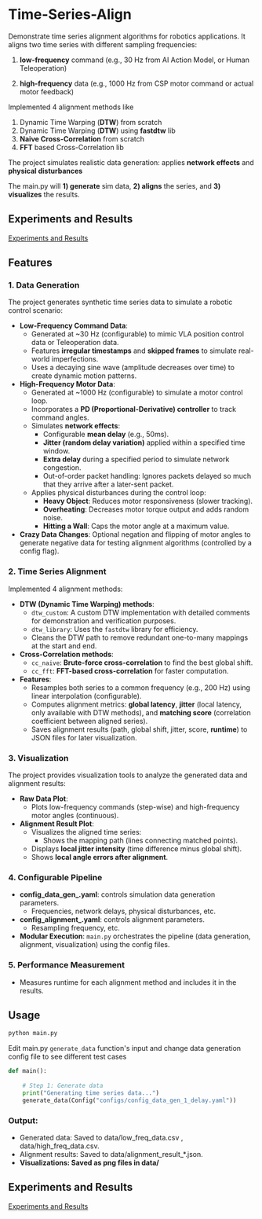 # Time-Series-Align

Demonstrate time series alignment algorithms for robotics applications. 
It aligns two time series with different sampling frequencies:

1. **low-frequency** command (e.g., 30 Hz from AI Action Model, or Human Teleoperation)

2. **high-frequency** data (e.g., 1000 Hz from CSP motor command or actual motor feedback)

Implemented 4 alignment methods like
1) Dynamic Time Warping (**DTW**) from scratch
2) Dynamic Time Warping (**DTW**) using **fastdtw** lib
3) **Naive Cross-Correlation** from scratch
4) **FFT** based Cross-Correlation lib

The project simulates realistic data generation: applies **network effects** and **physical disturbances**

The main.py will **1) generate** sim data,  **2) aligns** the series, and **3) visualizes** the results.

## Experiments and Results
[Experiments and Results](experiments_results.md)


## Features

### 1. Data Generation
The project generates synthetic time series data to simulate a robotic control scenario:
- **Low-Frequency Command Data**:
  - Generated at ~30 Hz (configurable) to mimic VLA position control data or Teleoperation data.
  - Features **irregular timestamps** and **skipped frames** to simulate real-world imperfections.
  - Uses a decaying sine wave (amplitude decreases over time) to create dynamic motion patterns.
- **High-Frequency Motor Data**:
  - Generated at ~1000 Hz (configurable) to simulate a motor control loop.
  - Incorporates a **PD (Proportional-Derivative) controller** to track command angles.
  - Simulates **network effects**:
    - Configurable **mean delay** (e.g., 50ms).
    - **Jitter (random delay variation)** applied within a specified time window.
    - **Extra delay** during a specified period to simulate network congestion.
    - Out-of-order packet handling: Ignores packets delayed so much that they arrive after a later-sent packet.
  - Applies physical disturbances during the control loop:
    - **Heavy Object**: Reduces motor responsiveness (slower tracking).
    - **Overheating**: Decreases motor torque output and adds random noise.
    - **Hitting a Wall**: Caps the motor angle at a maximum value.
- **Crazy Data Changes**: Optional negation and flipping of motor angles to generate negative data for testing alignment algorithms (controlled by a config flag).

### 2. Time Series Alignment
Implemented 4 alignment methods:
- **DTW (Dynamic Time Warping) methods**:
  - `dtw_custom`: A custom DTW implementation with detailed comments for demonstration and verification purposes.
  - `dtw_library`: Uses the `fastdtw` library for efficiency.
  - Cleans the DTW path to remove redundant one-to-many mappings at the start and end.
- **Cross-Correlation methods**:
  - `cc_naive`: **Brute-force cross-correlation** to find the best global shift.
  - `cc_fft`: **FFT-based cross-correlation** for faster computation.
- **Features**:
  - Resamples both series to a common frequency (e.g., 200 Hz) using linear interpolation (configurable).
  - Computes alignment metrics: **global latency**, **jitter** (local latency, only available with DTW methods), and **matching score** (correlation coefficient between aligned series).
  - Saves alignment results (path, global shift, jitter, score, **runtime**) to JSON files for later visualization.

### 3. Visualization
The project provides visualization tools to analyze the generated data and alignment results:
- **Raw Data Plot**:
  - Plots low-frequency commands (step-wise) and high-frequency motor angles (continuous).
- **Alignment Result Plot**:
  - Visualizes the aligned time series:
    - Shows the mapping path (lines connecting matched points).
  - Displays **local jitter intensity** (time difference minus global shift).
  - Shows **local angle errors after alignment**.

### 4. Configurable Pipeline
- **config_data_gen_.yaml**: controls simulation data generation parameters.
  - Frequencies, network delays, physical disturbances, etc.
- **config_alignment_.yaml**: controls alignment parameters.
  - Resampling frequency, etc.
- **Modular Execution**: `main.py` orchestrates the pipeline (data generation, alignment, visualization) using the config files.

### 5. Performance Measurement
- Measures runtime for each alignment method and includes it in the results.

## Usage

```bash
python main.py
```

Edit main.py `generate_data` function's input and change data generation config file to see different test cases
```python
def main():
    
    # Step 1: Generate data
    print("Generating time series data...")
    generate_data(Config("configs/config_data_gen_1_delay.yaml"))
```

### Output:

* Generated data: Saved to data/low_freq_data.csv , data/high_freq_data.csv.
* Alignment results: Saved to data/alignment_result_*.json.
* **Visualizations: Saved as png files in data/**


## Experiments and Results

[Experiments and Results](experiments_results.md)
